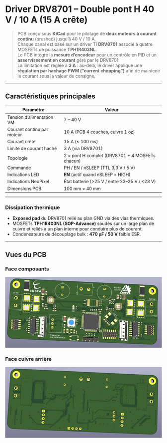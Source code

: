 # Driver DRV8701 – Double pont H 40 V / 10 A (15 A crête)

> PCB conçu sous **KiCad** pour le pilotage de **deux moteurs à courant continu** (brushed) jusqu’à 40 V / 10 A.  
> Chaque canal est basé sur un driver TI **DRV8701** associé à quatre MOSFETs de puissance **TPH1R403NL**.  
> Le PCB intègre la **mesure d’encodeur** pour un contrôle en PID et un **asservissement en courant** géré par le DRV8701.  
> La limitation est réglée à **3 A** : au-delà, le driver applique une **régulation par hachage PWM (“current chopping”)** afin de maintenir le courant sous la valeur de consigne.

---

## Caractéristiques principales

| Paramètre                  | Valeur                                               |
| -------------------------- | ---------------------------------------------------- |
| Tension d’alimentation VM  | 7 – 40 V                                             |
| Courant continu par moteur | 10 A (PCB 4 couches, cuivre 1 oz)                    |
| Courant crête              | 15 A (≤ 100 ms)                                      |
| Limite de courant haché    | 3 A (via DRV8701)                                    |
| Topologie                  | 2 × pont H complet (DRV8701 + 4 MOSFETs chacun)      |
| Commande                   | PH / EN / nSLEEP (TTL 3,3 V / 5 V)                   |
| Indications LED            | **EN** (actif quand nSLEEP = HIGH)                   |
| Indications NeoPixel       | État batterie (>25 V / entre 23–25 V / <23 V)        |
| Dimensions PCB             | 100 mm × 40 mm                                       |

---

### Dissipation thermique  
- **Exposed pad** du DRV8701 relié au plan GND via des vias thermiques.  
- MOSFETs **TPH1R403NL (SOP-Advance)** soudés sur un large plan de cuivre et reliés à un plan interne pour conduire plus de courant.  
- Condensateurs de découplage bulk : **470 µF / 50 V** faible ESR.  

---

## Vues du PCB

### Face composants
![PCB Face](ImageFront.png)

### Face cuivre arrière
![PCB Dos](ImageBack.png)
